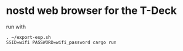 # nostd web browser for the T-Deck


run with

```shell
. ~/export-esp.sh
SSID=wifi PASSWORD=wifi_password cargo run
```